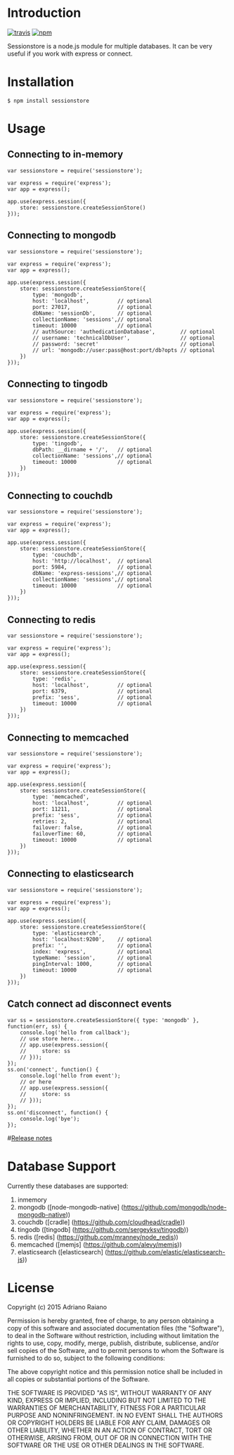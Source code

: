 # Introduction

[![travis](https://img.shields.io/travis/adrai/sessionstore.svg)](https://travis-ci.org/adrai/sessionstore) [![npm](https://img.shields.io/npm/v/sessionstore.svg)](https://npmjs.org/package/sessionstore)

Sessionstore is a node.js module for multiple databases. It can be very useful if you work with express or connect.

# Installation

    $ npm install sessionstore

# Usage

## Connecting to in-memory

	var sessionstore = require('sessionstore');

    var express = require('express');
    var app = express();

    app.use(express.session({
        store: sessionstore.createSessionStore()
    }));

## Connecting to mongodb

    var sessionstore = require('sessionstore');

    var express = require('express');
    var app = express();

    app.use(express.session({
        store: sessionstore.createSessionStore({
            type: 'mongodb',
            host: 'localhost',         // optional
            port: 27017,               // optional
            dbName: 'sessionDb',       // optional
            collectionName: 'sessions',// optional
            timeout: 10000             // optional
            // authSource: 'authedicationDatabase',        // optional
      	    // username: 'technicalDbUser',                // optional
      	    // password: 'secret'                          // optional
            // url: 'mongodb://user:pass@host:port/db?opts // optional
        })
    }));

## Connecting to tingodb

    var sessionstore = require('sessionstore');

    var express = require('express');
    var app = express();

    app.use(express.session({
        store: sessionstore.createSessionStore({
            type: 'tingodb',
            dbPath: __dirname + '/',   // optional
            collectionName: 'sessions',// optional
            timeout: 10000             // optional
        })
    }));

## Connecting to couchdb

    var sessionstore = require('sessionstore');

    var express = require('express');
    var app = express();

    app.use(express.session({
        store: sessionstore.createSessionStore({
            type: 'couchdb',
            host: 'http://localhost',  // optional
            port: 5984,                // optional
            dbName: 'express-sessions',// optional
            collectionName: 'sessions',// optional
            timeout: 10000             // optional
        })
    }));

## Connecting to redis

    var sessionstore = require('sessionstore');

    var express = require('express');
    var app = express();

    app.use(express.session({
        store: sessionstore.createSessionStore({
            type: 'redis',
            host: 'localhost',         // optional
            port: 6379,                // optional
            prefix: 'sess',            // optional
            timeout: 10000             // optional
        })
    }));

## Connecting to memcached

    var sessionstore = require('sessionstore');

    var express = require('express');
    var app = express();

    app.use(express.session({
        store: sessionstore.createSessionStore({
            type: 'memcached',
            host: 'localhost',         // optional
            port: 11211,               // optional
            prefix: 'sess',            // optional
            retries: 2,                // optional
            failover: false,           // optional
            failoverTime: 60,          // optional
            timeout: 10000             // optional
        })
    }));

## Connecting to elasticsearch

    var sessionstore = require('sessionstore');

    var express = require('express');
    var app = express();

    app.use(express.session({
        store: sessionstore.createSessionStore({
            type: 'elasticsearch',
            host: 'localhost:9200',    // optional
            prefix: '',                // optional
            index: 'express',          // optional
            typeName: 'session',       // optional
            pingInterval: 1000,        // optional
            timeout: 10000             // optional
        })
    }));

## Catch connect ad disconnect events

    var ss = sessionstore.createSessionStore({ type: 'mongodb' }, function(err, ss) {
        console.log('hello from callback');
        // use store here...
        // app.use(express.session({
        //     store: ss
        // }));
    });
    ss.on('connect', function() {
        console.log('hello from event');
        // or here
        // app.use(express.session({
        //     store: ss
        // }));
    });
    ss.on('disconnect', function() {
        console.log('bye');
    });

#[Release notes](https://github.com/adrai/sessionstore/blob/master/releasenotes.md)

# Database Support
Currently these databases are supported:

1. inmemory
2. mongodb ([node-mongodb-native] (https://github.com/mongodb/node-mongodb-native))
3. couchdb ([cradle] (https://github.com/cloudhead/cradle))
4. tingodb ([tingodb] (https://github.com/sergeyksv/tingodb))
5. redis ([redis] (https://github.com/mranney/node_redis))
6. memcached ([memjs] (https://github.com/alevy/memjs))
7. elasticsearch ([elasticsearch] (https://github.com/elastic/elasticsearch-js))


# License

Copyright (c) 2015 Adriano Raiano

Permission is hereby granted, free of charge, to any person obtaining a copy
of this software and associated documentation files (the "Software"), to deal
in the Software without restriction, including without limitation the rights
to use, copy, modify, merge, publish, distribute, sublicense, and/or sell
copies of the Software, and to permit persons to whom the Software is
furnished to do so, subject to the following conditions:

The above copyright notice and this permission notice shall be included in
all copies or substantial portions of the Software.

THE SOFTWARE IS PROVIDED "AS IS", WITHOUT WARRANTY OF ANY KIND, EXPRESS OR
IMPLIED, INCLUDING BUT NOT LIMITED TO THE WARRANTIES OF MERCHANTABILITY,
FITNESS FOR A PARTICULAR PURPOSE AND NONINFRINGEMENT. IN NO EVENT SHALL THE
AUTHORS OR COPYRIGHT HOLDERS BE LIABLE FOR ANY CLAIM, DAMAGES OR OTHER
LIABILITY, WHETHER IN AN ACTION OF CONTRACT, TORT OR OTHERWISE, ARISING FROM,
OUT OF OR IN CONNECTION WITH THE SOFTWARE OR THE USE OR OTHER DEALINGS IN
THE SOFTWARE.
